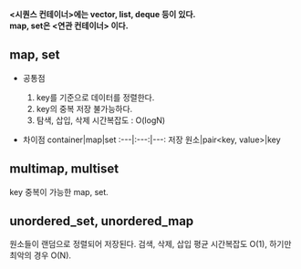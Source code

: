 **<시퀀스 컨테이너>에는 vector, list, deque 등이 있다.<br>
map, set은 <연관 컨테이너> 이다.**

## map, set
* 공통점
    1. key를 기준으로 데이터를 정렬한다.
    2. key의 중복 저장 불가능하다.
    3. 탐색, 삽입, 삭제 시간복잡도 : O(logN)

* 차이점
    container|map|set
    :---|:---:|---:
    저장 원소|pair<key, value>|key

## multimap, multiset
key 중복이 가능한 map, set.

## unordered_set, unordered_map
원소들이 랜덤으로 정렬되어 저장된다.
검색, 삭제, 삽입 평균 시간복잡도 O(1), 하기만 최악의 경우 O(N).
